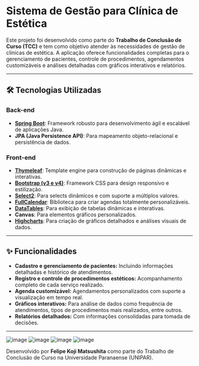 # Sistema de Gestão para Clínica de Estética  

Este projeto foi desenvolvido como parte do **Trabalho de Conclusão de Curso (TCC)** e tem como objetivo atender às necessidades de gestão de clínicas de estética. A aplicação oferece funcionalidades completas para o gerenciamento de pacientes, controle de procedimentos, agendamentos customizáveis e análises detalhadas com gráficos interativos e relatórios.  

---

## 🛠️ Tecnologias Utilizadas  

### Back-end  
- **[Spring Boot](https://spring.io/projects/spring-boot)**: Framework robusto para desenvolvimento ágil e escalável de aplicações Java.  
- **JPA (Java Persistence API)**: Para mapeamento objeto-relacional e persistência de dados.  

### Front-end  
- **[Thymeleaf](https://www.thymeleaf.org/)**: Template engine para construção de páginas dinâmicas e interativas.  
- **[Bootstrap (v3 e v4)](https://getbootstrap.com/)**: Framework CSS para design responsivo e estilização.  
- **[Select2](https://select2.org/)**: Para selects dinâmicos e com suporte a múltiplos valores.  
- **[FullCalendar](https://fullcalendar.io/)**: Biblioteca para criar agendas totalmente personalizáveis.  
- **[DataTables](https://datatables.net/)**: Para exibição de tabelas dinâmicas e interativas.  
- **Canvas**: Para elementos gráficos personalizados.  
- **[Highcharts](https://www.highcharts.com/)**: Para criação de gráficos detalhados e análises visuais de dados.  

---

## ✨ Funcionalidades  

- **Cadastro e gerenciamento de pacientes:** Incluindo informações detalhadas e histórico de atendimentos.  
- **Registro e controle de procedimentos estéticos:** Acompanhamento completo de cada serviço realizado.  
- **Agenda customizável:** Agendamentos personalizados com suporte a visualização em tempo real.  
- **Gráficos interativos:** Para análise de dados como frequência de atendimentos, tipos de procedimentos mais realizados, entre outros.  
- **Relatórios detalhados:** Com informações consolidadas para tomada de decisões.  

---

![image](https://github.com/user-attachments/assets/04032dd1-14a2-4580-8998-f07fc01552d0)
![image](https://github.com/user-attachments/assets/b9cb1d94-f476-4c04-860a-89404bfec46a)
![image](https://github.com/user-attachments/assets/09db8c84-44a8-45a9-9e50-e42de4ecd42c)
![image](https://github.com/user-attachments/assets/0f762e92-7ed1-4706-88d7-12def26bc858)


Desenvolvido por **Felipe Koji Matsushita** como parte do Trabalho de Conclusão de Curso na Universidade Paranaense (UNIPAR).
